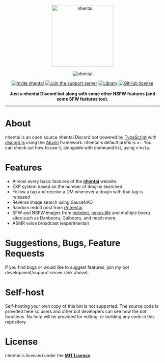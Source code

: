 <div align="center">
  <img width="200" height="200" alt="nhentai" src="https://i.imgur.com/cGT4RMd.png"><br>

   <img alt="nhentai" src="https://i.imgur.com/my4t1Hb.png"><br>

[![Invite nhentai](https://img.shields.io/badge/invite-me-7289da.svg?style=flat-square&logo=discord)](https://discord.com/api/oauth2/authorize?client_id=674866980070621184&permissions=37087296&scope=bot)
[![Join the support server](https://img.shields.io/badge/join-the%20support%20server-7289da.svg?style=flat-square&logo=discord)](https://discord.gg/8PX6QZb)
[![Library](https://img.shields.io/badge/library-discord.js-blue.svg?style=flat-square)](https://discord.js.org/#/)
[![GitHub license](https://img.shields.io/badge/license-MIT-blue.svg?style=flat-square)](LICENSE)
  <br><br>
    **Just a nhentai Discord bot along with some other NSFW features (and some SFW features too).**
</div>

---

# About
nhentai is an open source nhentai Discord bot powered by [TypeScript](https://www.typescriptlang.org/) with [discord.js](https://discord.js.org/#/) using the [Akairo](https://discord-akairo.github.io/#/) framework. nhentai's default prefix is `n!`. You can check out how to use it, alongside with command list, using `n!help`.

# Features
- Almost every basic features of the **[nhentai](https://nhentai.net/)** website.
- EXP system based on the number of doujins searched
- Follow a tag and receive a DM whenever a doujin with that tag is released
- Reverse image search using SauceNAO
- Random reddit post from [r/nhentai](https://www.reddit.com/r/nhentai/).
- SFW and NSFW images from [nekobot](https://nekobot.xyz/), [nekos.life](https://nekos.life/) and multiple booru sites such as Danbooru, Gelbooru, and much more.
- ASMR voice broadcast (experimental)

# Suggestions, Bugs, Feature Requests

If you find bugs or would like to suggest features, join my bot development/support server (link above).

# Self-host

Self-hosting your own copy of this bot is not supported. The source code is provided here so users and other bot developers can see how the bot functions. No help will be provided for editing, or building any code in this repository.

# License
nhentai is licensed under the **[MIT License](https://github.com/the-urban-inc/nhentai-discord-bot/blob/master/LICENSE)**
